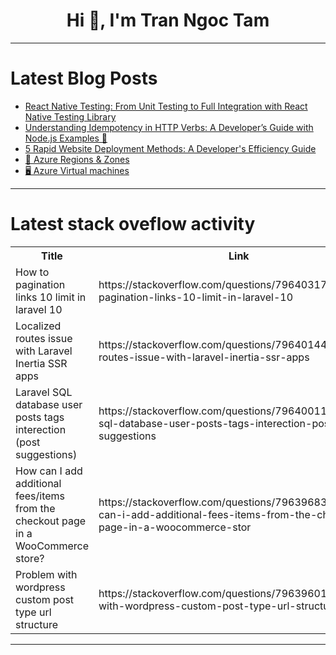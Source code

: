 <h1 align="center">Hi 👋, I'm Tran Ngoc Tam</h1>

---

# Latest Blog Posts 
<!-- BLOG-POST-LIST:START -->
- [React Native Testing: From Unit Testing to Full Integration with React Native Testing Library](https://dev.to/pritig/react-native-testing-from-unit-testing-to-full-integration-with-react-native-testing-library-4155)
- [Understanding Idempotency in HTTP Verbs: A Developer’s Guide with Node.js Examples 🚀](https://dev.to/abhivyaktii/understanding-idempotency-in-http-verbs-a-developers-guide-with-nodejs-examples-6ad)
- [5 Rapid Website Deployment Methods: A Developer&#39;s Efficiency Guide](https://dev.to/mpoiiii/5-rapid-website-deployment-methods-a-developers-efficiency-guide-417i)
- [🏢 Azure Regions &amp; Zones](https://dev.to/akash029/azure-regions-zones-1gld)
- [🖥️ Azure Virtual machines](https://dev.to/akash029/azure-virtual-machines-14f5)
<!-- BLOG-POST-LIST:END -->

---

# Latest stack oveflow activity
<table>
  <tr><th>Title</th><th>Link</th></tr>
  <!-- STACKOVERFLOW:START --><tr><td>How to pagination links 10 limit in laravel 10</td><td>https://stackoverflow.com/questions/79640317/how-to-pagination-links-10-limit-in-laravel-10</td></tr><tr><td>Localized routes issue with Laravel Inertia SSR apps</td><td>https://stackoverflow.com/questions/79640144/localized-routes-issue-with-laravel-inertia-ssr-apps</td></tr><tr><td>Laravel SQL database user posts tags interection &lpar;post suggestions&rpar;</td><td>https://stackoverflow.com/questions/79640011/laravel-sql-database-user-posts-tags-interection-post-suggestions</td></tr><tr><td>How can I add additional fees/items from the checkout page in a WooCommerce store?</td><td>https://stackoverflow.com/questions/79639683/how-can-i-add-additional-fees-items-from-the-checkout-page-in-a-woocommerce-stor</td></tr><tr><td>Problem with wordpress custom post type url structure</td><td>https://stackoverflow.com/questions/79639601/problem-with-wordpress-custom-post-type-url-structure</td></tr><!-- STACKOVERFLOW:END -->
</table>

---


